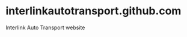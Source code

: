 interlinkautotransport.github.com
=================================

Interlink Auto Transport website